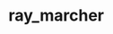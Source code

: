 # ray_marcher

[](https://github.com/Leowbattle/ray_marcher/blob/master/demos/cube.png)
[](https://github.com/Leowbattle/ray_marcher/blob/master/demos/sphere.png)
[](https://github.com/Leowbattle/ray_marcher/blob/master/demos/many_objects.png)
[](https://github.com/Leowbattle/ray_marcher/blob/master/demos/infinite_subtraction.png)
